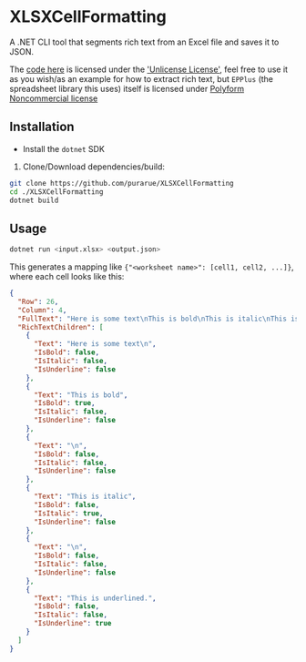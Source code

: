 # XLSXCellFormatting

A .NET CLI tool that segments rich text from an Excel file and saves it to JSON.

The [code here](./Program.cs) is licensed under the ['Unlicense License'](./LICENSE), feel free to use it as you wish/as an example for how to extract rich text, but `EPPlus` (the spreadsheet library this uses) itself is licensed under [Polyform Noncommercial license](https://www.epplussoftware.com/en/LicenseOverview/)

## Installation

- Install the `dotnet` SDK

1. Clone/Download dependencies/build:

```sh
git clone https://github.com/purarue/XLSXCellFormatting
cd ./XLSXCellFormatting
dotnet build
```

## Usage

```sh
dotnet run <input.xlsx> <output.json>
```

This generates a mapping like `{"<worksheet name>": [cell1, cell2, ...]}`, where each cell looks like this:

```json
{
  "Row": 26,
  "Column": 4,
  "FullText": "Here is some text\nThis is bold\nThis is italic\nThis is underlined.",
  "RichTextChildren": [
    {
      "Text": "Here is some text\n",
      "IsBold": false,
      "IsItalic": false,
      "IsUnderline": false
    },
    {
      "Text": "This is bold",
      "IsBold": true,
      "IsItalic": false,
      "IsUnderline": false
    },
    {
      "Text": "\n",
      "IsBold": false,
      "IsItalic": false,
      "IsUnderline": false
    },
    {
      "Text": "This is italic",
      "IsBold": false,
      "IsItalic": true,
      "IsUnderline": false
    },
    {
      "Text": "\n",
      "IsBold": false,
      "IsItalic": false,
      "IsUnderline": false
    },
    {
      "Text": "This is underlined.",
      "IsBold": false,
      "IsItalic": false,
      "IsUnderline": true
    }
  ]
}
```
